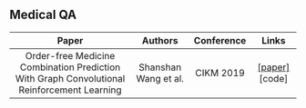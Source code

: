 ## Medical QA

Paper | Authors | Conference | Links
:----: | :----: | :----: | :----:
Order-free Medicine Combination Prediction With Graph Convolutional Reinforcement Learning| Shanshan Wang et al.|CIKM 2019 | [[paper]](https://staff.fnwi.uva.nl/m.derijke/wp-content/papercite-data/pdf/wang-2019-order-free.pdf) [code]



